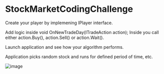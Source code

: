 # StockMarketCodingChallenge

Create your player by implemening IPlayer interface. 

Add logic inside void OnNewTradeDay(ITradeAction action); Inside you call either action.Buy(), action.Sell() or action.Wait().

Launch application and see how your algorithm performs.

Application picks random stock and runs for defined period of time, etc.

![image](https://user-images.githubusercontent.com/14270642/195426764-529070d9-8801-4cce-b4b7-9f742b9b1dbe.png)
